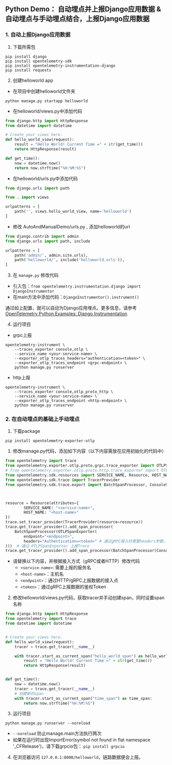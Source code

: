 ## Python Demo： 自动埋点并上报Django应用数据 & 自动埋点与手动埋点结合，上报Django应用数据


### 1. 自动上报Django应用数据
1. 下载所需包
```
pip install django
pip install opentelemetry-sdk
pip install opentelemetry-instrumentation-django
pip install requests
```


2. 创建helloworld app

- 在项目中创建helloworld文件夹

`python manage.py startapp helloworld`

- 在helloworld/views.py中添加代码

```python
from django.http import HttpResponse
from datetime import datetime

# Create your views here.
def hello_world_view(request):
    result = "Hello World! Current Time =" + str(get_time())
    return HttpResponse(result)

def get_time():
    now = datetime.now()
    return now.strftime("%H:%M:%S")
```

- 在helloworld/urls.py中添加代码

```python
from django.urls import path

from . import views

urlpatterns = [
    path('', views.hello_world_view, name='helloworld')
]
```

- 修改 AutoAndManualDemo/urls.py , 添加helloworld的url

```python
from django.contrib import admin
from django.urls import path, include

urlpatterns = [
    path('admin/', admin.site.urls),
    path('helloworld/', include('helloworld.urls')),
]
```

3. 在 `manage.py` 修改代码

- 引入包：`from opentelemetry.instrumentation.django import DjangoInstrumentor`
- 在main方法中添加代码：`DjangoInstrumentor().instrument()`

通过如上配置，就可以自动为Django应用埋点。更多信息，请参考 [OpenTelemetry Python Examples: Django Instrumentation](https://opentelemetry-python.readthedocs.io/en/latest/examples/django/README.html)

4. 运行项目

- grpc上报
```
opentelemetry-instrument \
    --traces_exporter console,otlp \
    --service_name <your-service-name> \
    --exporter_otlp_traces_headers="authentication=<token>" \
    --exporter_otlp_traces_endpoint <grpc-endpoint> \
    python manage.py runserver
```

- http上报
```
opentelemetry-instrument \
    --traces_exporter console,otlp_proto_http \
    --service_name <your-service-name> \
    --exporter_otlp_traces_endpoint <http-endpoint> \
    python manage.py runserver
```

### 2. 在自动埋点的基础上手动埋点

1. 下载package
```
pip install opentelemetry-exporter-otlp 

```

1. 修改manage.py代码，添加如下内容（以下内容需放在应用初始化的代码中）
```python
from opentelemetry import trace
from opentelemetry.exporter.otlp.proto.grpc.trace_exporter import OTLPSpanExporter  # 通过gRPC接入
# from opentelemetry.exporter.otlp.proto.http.trace_exporter import OTLPSpanExporter # 通过HTTP接入
from opentelemetry.sdk.resources import SERVICE_NAME, Resource, HOST_NAME
from opentelemetry.sdk.trace import TracerProvider
from opentelemetry.sdk.trace.export import BatchSpanProcessor, ConsoleSpanExporter



resource = Resource(attributes={
        SERVICE_NAME: "<service-name>",
        HOST_NAME: "<host-name>"
})
trace.set_tracer_provider(TracerProvider(resource=resource))
trace.get_tracer_provider().add_span_processor(
    BatchSpanProcessor(OTLPSpanExporter(
        endpoint="<endpoint>",
        headers="Authentication=<token>" # 通过gRPC接入时需要headers参数，通过HTTP接入时不需要此参数
)))  # 通过 OTLPSpanExporter 上报Trace
trace.get_tracer_provider().add_span_processor(BatchSpanProcessor(ConsoleSpanExporter()))  # 在控制台输出Trace
```
- 请替换以下内容，并根据接入方式（gRPC或者HTTP）修改代码
  - `<service-name>`: 需要上报的服务名
  - `<host-name>`：主机名
  - `<endpoint>`：通过HTTP/gRPC上报数据的接入点
  - `<token>`：通过gRPC上报数据的鉴权Token

2. 修改helloworld/views.py代码，获取tracer并手动创建span，同时设置span名称

```python
from django.http import HttpResponse
from opentelemetry import trace
from datetime import datetime


# Create your views here.
def hello_world_view(request):
    tracer = trace.get_tracer(__name__)

    with tracer.start_as_current_span("hello_world_span") as hello_world_span:
        result = "Hello World! Current Time =" + str(get_time())
        return HttpResponse(result)


def get_time():
    now = datetime.now()
    tracer = trace.get_tracer(__name__)
    # 创建新的span
    with tracer.start_as_current_span("time_span") as time_span:
        return now.strftime("%H:%M:%S")
```


3. 运行项目

`python manage.py runserver --noreload`

- `--noreload` 防止manage.main方法执行两次
- 如果在运行时出现ImportError(symbol not found in flat namespace '_CFRelease')，请下载grpcio包：
  `pip install grpcio`

4. 在浏览器访问 `127.0.0.1:8000/helloworld`，链路数据便会上报。
